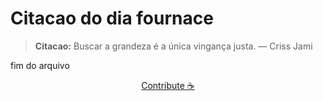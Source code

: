 # Citacao do dia fournace

> **Citacao:** Buscar a grandeza é a única vingança justa. — Criss Jami

fim do arquivo

<watermark-footer>
<p align="center">
  <a href="https://github.com/ruisuan/ruisuan/blob/main/contribute.md">Contribute ☕</a>
</p>
</watermark-footer>
